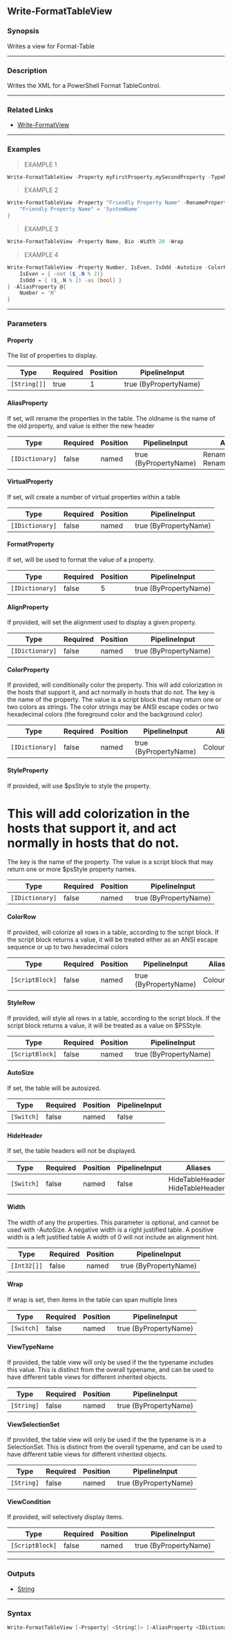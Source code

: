 Write-FormatTableView
---------------------




### Synopsis
Writes a view for Format-Table



---


### Description

Writes the XML for a PowerShell Format TableControl.



---


### Related Links
* [Write-FormatView](Write-FormatView.md)





---


### Examples
> EXAMPLE 1

```PowerShell
Write-FormatTableView -Property myFirstProperty,mySecondProperty -TypeName MyPropertyBag
```
> EXAMPLE 2

```PowerShell
Write-FormatTableView -Property "Friendly Property Name" -RenameProperty @{
    "Friendly Property Name" = 'SystemName'
}
```
> EXAMPLE 3

```PowerShell
Write-FormatTableView -Property Name, Bio -Width 20 -Wrap
```
> EXAMPLE 4

```PowerShell
Write-FormatTableView -Property Number, IsEven, IsOdd -AutoSize -ColorRow {if ($_.N % 2) { "#ff0000"} else {"#0f0"} } -VirtualProperty @{
    IsEven = { -not ($_.N % 2)}
    IsOdd = { ($_.N % 2) -as [bool] }
} -AliasProperty @{
    Number = 'N'
}
```


---


### Parameters
#### **Property**

The list of properties to display.






|Type        |Required|Position|PipelineInput        |
|------------|--------|--------|---------------------|
|`[String[]]`|true    |1       |true (ByPropertyName)|



#### **AliasProperty**

If set, will rename the properties in the table.
The oldname is the name of the old property, and value is either the new header






|Type           |Required|Position|PipelineInput        |Aliases                           |
|---------------|--------|--------|---------------------|----------------------------------|
|`[IDictionary]`|false   |named   |true (ByPropertyName)|RenamedProperty<br/>RenameProperty|



#### **VirtualProperty**

If set, will create a number of virtual properties within a table






|Type           |Required|Position|PipelineInput        |
|---------------|--------|--------|---------------------|
|`[IDictionary]`|false   |named   |true (ByPropertyName)|



#### **FormatProperty**

If set, will be used to format the value of a property.






|Type           |Required|Position|PipelineInput        |
|---------------|--------|--------|---------------------|
|`[IDictionary]`|false   |5       |true (ByPropertyName)|



#### **AlignProperty**

If provided, will set the alignment used to display a given property.






|Type           |Required|Position|PipelineInput        |
|---------------|--------|--------|---------------------|
|`[IDictionary]`|false   |named   |true (ByPropertyName)|



#### **ColorProperty**

If provided, will conditionally color the property.
This will add colorization in the hosts that support it, and act normally in hosts that do not.
The key is the name of the property.  The value is a script block that may return one or two colors as strings.
The color strings may be ANSI escape codes or two hexadecimal colors (the foreground color and the background color)






|Type           |Required|Position|PipelineInput        |Aliases       |
|---------------|--------|--------|---------------------|--------------|
|`[IDictionary]`|false   |named   |true (ByPropertyName)|ColourProperty|



#### **StyleProperty**

If provided, will use $psStyle to style the property.
# This will add colorization in the hosts that support it, and act normally in hosts that do not.
The key is the name of the property.  The value is a script block that may return one or more $psStyle property names.






|Type           |Required|Position|PipelineInput        |
|---------------|--------|--------|---------------------|
|`[IDictionary]`|false   |named   |true (ByPropertyName)|



#### **ColorRow**

If provided, will colorize all rows in a table, according to the script block.
If the script block returns a value, it will be treated either as an ANSI escape sequence or up to two hexadecimal colors






|Type           |Required|Position|PipelineInput        |Aliases  |
|---------------|--------|--------|---------------------|---------|
|`[ScriptBlock]`|false   |named   |true (ByPropertyName)|ColourRow|



#### **StyleRow**

If provided, will style all rows in a table, according to the script block.
If the script block returns a value, it will be treated as a value on $PSStyle.






|Type           |Required|Position|PipelineInput        |
|---------------|--------|--------|---------------------|
|`[ScriptBlock]`|false   |named   |true (ByPropertyName)|



#### **AutoSize**

If set, the table will be autosized.






|Type      |Required|Position|PipelineInput|
|----------|--------|--------|-------------|
|`[Switch]`|false   |named   |false        |



#### **HideHeader**

If set, the table headers will not be displayed.






|Type      |Required|Position|PipelineInput|Aliases                             |
|----------|--------|--------|-------------|------------------------------------|
|`[Switch]`|false   |named   |false        |HideTableHeaders<br/>HideTableHeader|



#### **Width**

The width of any the properties.  This parameter is optional, and cannot be used with -AutoSize.
A negative width is a right justified table.
A positive width is a left justified table
A width of 0 will not include an alignment hint.






|Type       |Required|Position|PipelineInput        |
|-----------|--------|--------|---------------------|
|`[Int32[]]`|false   |named   |true (ByPropertyName)|



#### **Wrap**

If wrap is set, then items in the table can span multiple lines






|Type      |Required|Position|PipelineInput        |
|----------|--------|--------|---------------------|
|`[Switch]`|false   |named   |true (ByPropertyName)|



#### **ViewTypeName**

If provided, the table view will only be used if the the typename includes this value.
This is distinct from the overall typename, and can be used to have different table views for different inherited objects.






|Type      |Required|Position|PipelineInput        |
|----------|--------|--------|---------------------|
|`[String]`|false   |named   |true (ByPropertyName)|



#### **ViewSelectionSet**

If provided, the table view will only be used if the the typename is in a SelectionSet.
This is distinct from the overall typename, and can be used to have different table views for different inherited objects.






|Type      |Required|Position|PipelineInput        |
|----------|--------|--------|---------------------|
|`[String]`|false   |named   |true (ByPropertyName)|



#### **ViewCondition**

If provided, will selectively display items.






|Type           |Required|Position|PipelineInput        |
|---------------|--------|--------|---------------------|
|`[ScriptBlock]`|false   |named   |true (ByPropertyName)|





---


### Outputs
* [String](https://learn.microsoft.com/en-us/dotnet/api/System.String)






---


### Syntax
```PowerShell
Write-FormatTableView [-Property] <String[]> [-AliasProperty <IDictionary>] [-VirtualProperty <IDictionary>] [[-FormatProperty] <IDictionary>] [-AlignProperty <IDictionary>] [-ColorProperty <IDictionary>] [-StyleProperty <IDictionary>] [-ColorRow <ScriptBlock>] [-StyleRow <ScriptBlock>] [-AutoSize] [-HideHeader] [-Width <Int32[]>] [-Wrap] [-ViewTypeName <String>] [-ViewSelectionSet <String>] [-ViewCondition <ScriptBlock>] [<CommonParameters>]
```
